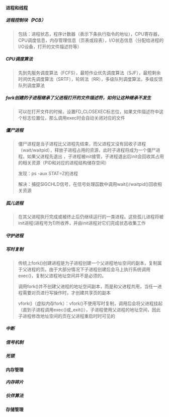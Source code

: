 #### 进程和线程

##### 进程控制块（PCB）

>包括：进程状态，程序计数器（表示下条执行指令的地址），CPU寄存器，CPU调度信息，内存管理信息（页表或段表），I/O状态信息（分配给进程的I/O设备，打开的文件描述符等）

##### CPU调度算法

> 先到先服务调度算法（FCFS），最短作业优先调度算法（SJF），最短剩余时间优先调度算法（SRTF），轮转法（RR），多级队列调度算法，多级反馈队列调度算法

##### fork创建的子进程继承了父进程打开的文件描述符，如何让这种继承不发生

> 可以在打开文件的时候，设置FD_CLOSEXEC标志位，如果文件描述符中这个标志位置位，那么调用exec时会自动关闭对应的文件 

##### 僵尸进程

> 僵尸进程是当子进程比父进程先结束，而父进程又没有回收子进程（wait/waitpid），释放子进程占用的资源，此时子进程将成为一个僵尸进程。如果父进程先退出 ，子进程被init接管，子进程退出后init会回收其占用的相关资源（PID和对应的进程结构储存空间）
>
> 发现：ps -aux STAT=Z的进程
>
> 解决：捕捉SIGCHLD信号，在信号处理函数中调用wait()/waitpid()回收相关资源

##### 孤儿进程

> 在其父进程执行完成或被终止后仍继续运行的一类进程。这些孤儿进程将被init进程(进程号为1)所收养，并由init进程对它们完成状态收集工作

##### 守护进程

> 

##### 写时复制

> 传统上fork()创建进程是为子进程创建一个父进程地址空间的副本，复制属于父进程的页。由于大部分情况下子进程创建后会马上执行系统调用exec()，复制父进程地址空间并不是必须的。
>
> 调用fork()并不创建父进程的地址空间副本，而是和父进程共用，当任一进程需要对页进行写操作时，才创建共享页的副本
>
> vfork()（虚拟内存fork）：vfork()不使用写时复制，调用后会将父进程挂起（直到子进程调用exec()或_exit()），子进程使用父进程的地址空间，因此子进程修改地址空间的页在父进程重启时时可见的

##### 中断

> 

##### 信号机制

##### 死锁



#### 内存管理

##### 内存碎片

##### 伙伴算法





#### 存储管理